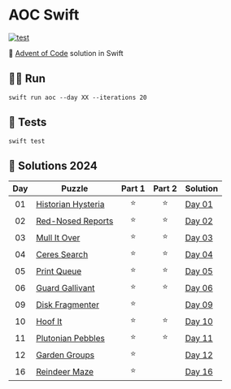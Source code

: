 # AOC Swift
[![test](https://github.com/leohidalgo/aoc-swift/actions/workflows/test.yml/badge.svg)](https://github.com/leohidalgo/aoc-swift/actions/workflows/test.yml)

🎄 [Advent of Code](https://adventofcode.com) solution in Swift

## 🏃‍♂️ Run
```SHELL
swift run aoc --day XX --iterations 20
```

## 👷 Tests
```SHELL
swift test
```

## 🧩 Solutions 2024
| Day | Puzzle | Part 1 | Part 2 | Solution |
|:--:|--|:--:|:--:|--|
| 01 | [Historian Hysteria](https://adventofcode.com/2024/day/1) | ⭐️ | ⭐️ | [Day 01](Sources/AOC2024/Day01.swift) |
| 02 | [Red-Nosed Reports](https://adventofcode.com/2024/day/2)  | ⭐️ | ⭐️ | [Day 02](Sources/AOC2024/Day02.swift) |
| 03 | [Mull It Over](https://adventofcode.com/2024/day/3)       | ⭐️ | ⭐️ | [Day 03](Sources/AOC2024/Day03.swift) |
| 04 | [Ceres Search](https://adventofcode.com/2024/day/4)       | ⭐️ | ⭐️ | [Day 04](Sources/AOC2024/Day04.swift) |
| 05 | [Print Queue](https://adventofcode.com/2024/day/5)        | ⭐️ | ⭐️ | [Day 05](Sources/AOC2024/Day05.swift) |
| 06 | [Guard Gallivant](https://adventofcode.com/2024/day/6)    | ⭐️ | ⭐️ | [Day 06](Sources/AOC2024/Day06.swift) |
| 09 | [Disk Fragmenter](https://adventofcode.com/2024/day/9)    | ⭐️ |    | [Day 09](Sources/AOC2024/Day09.swift) |
| 10 | [Hoof It](https://adventofcode.com/2024/day/10)           | ⭐️ | ⭐️ | [Day 10](Sources/AOC2024/Day10.swift) |
| 11 | [Plutonian Pebbles](https://adventofcode.com/2024/day/11) | ⭐️ | ⭐️ | [Day 11](Sources/AOC2024/Day11.swift) |
| 12 | [Garden Groups](https://adventofcode.com/2024/day/12)     | ⭐️ |    | [Day 12](Sources/AOC2024/Day12.swift) |
| 16 | [Reindeer Maze](https://adventofcode.com/2024/day/16)     | ⭐️ |    | [Day 16](Sources/AOC2024/Day16.swift) |
